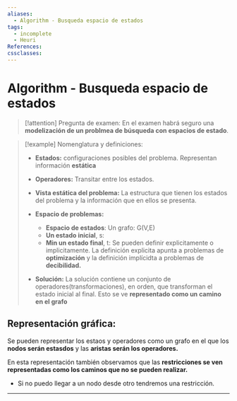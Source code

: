 ```yaml
---
aliases:
  - Algorithm - Busqueda espacio de estados
tags:
  - incomplete
  - Heuri
References: 
cssclasses:
---
```

# Algorithm - Busqueda espacio de estados

> [!attention] Pregunta de examen:
> En el examen habrá seguro una **modelización de un problmea de búsqueda con espacios de estado**. 
> 


> [!example] Nomenglatura y definiciones: 
> + **Estados:** configuraciones posibles del problema. Representan información **estática**
> 
> + **Operadores:** Transitar entre los estados. 
> 
> + **Vista estática del problema:** La estructura que tienen los estados del problema y la información que en ellos se presenta.
> 
> + **Espacio de problemas:**
> 	+ **Espacio de estados**: Un grafo: G(V,E)
> 	+ **Un estado inicial**, s: 
> 	+ **Min un estado final**, t: Se pueden definir explicitamente o implicitamente. La definición explicita apunta a problemas de **optimización** y la definición implícidta a problemas de **decibilidad.**
> + **Solución:** La solución contiene un conjunto de operadores(transformaciones), en orden, que transforman el estado inicial al final. Esto se ve **representado como un camino en el grafo**




## Representación gráfica: 
Se pueden representar los estaos y operadores como un grafo en el que los **nodos serán estasdos** y las **aristas serán los operadores.** 

En esta representación también observamos que las **restricciones se ven representadas como los caminos que no se pueden realizar.**
+ Si no puedo llegar a un nodo desde otro tendremos una restricción. 


***